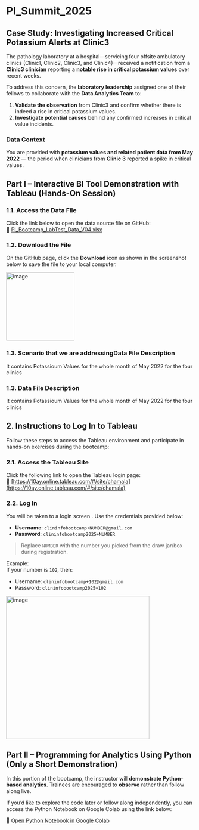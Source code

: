 # PI_Summit_2025

## Case Study: Investigating Increased Critical Potassium Alerts at Clinic3

The pathology laboratory at a hospital—servicing four offsite ambulatory clinics (Clinic1, Clinic2, Clinic3, and Clinic4)—received a notification from a **Clinic3 clinician** reporting a **notable rise in critical potassium values** over recent weeks.

To address this concern, the **laboratory leadership** assigned one of their fellows to collaborate with the **Data Analytics Team** to:

1. **Validate the observation** from Clinic3 and confirm whether there is indeed a rise in critical potassium values.
2. **Investigate potential causes** behind any confirmed increases in critical value incidents.

### Data Context

You are provided with **potassium values and related patient data from May 2022** — the period when clinicians from **Clinic 3** reported a spike in critical values.

## Part I – Interactive BI Tool Demonstration with Tableau (Hands-On Session)

### 1.1. Access the Data File
Click the link below to open the data source file on GitHub:  
🔗 [PI_Bootcamp_LabTest_Data_V04.xlsx](https://github.com/srikarchamala/PI_Summit_Bootcamp/blob/main/PI_Bootcamp_LabTest_Data_V04.xlsx)

### 1.2. Download the File
On the GitHub page, click the **Download** icon as shown in the screenshot below to save the file to your local computer.

<img width="183" alt="image" src="https://github.com/user-attachments/assets/c49b407c-a7d9-46cc-8454-39492034819c" />

### 1.3. Scenario that we are addressingData File Description
It contains Potassioum Values for the whole month of May 2022 for the four clinics

### 1.3. Data File Description
It contains Potassioum Values for the whole month of May 2022 for the four clinics

## 2. Instructions to Log In to Tableau

Follow these steps to access the Tableau environment and participate in hands-on exercises during the bootcamp:

### 2.1. Access the Tableau Site
Click the following link to open the Tableau login page:  
🔗 [https://10ay.online.tableau.com/#/site/chamala](https://10ay.online.tableau.com/#/site/chamala)

### 2.2. Log In
You will be taken to a login screen . Use the credentials provided below:

- **Username**: `clininfobootcamp+NUMBER@gmail.com`  
- **Password**: `clininfobootcamp2025+NUMBER`

> Replace `NUMBER` with the number you picked from the draw jar/box during registration.

Example:  
If your number is `102`, then:  
- Username: `clininfobootcamp+102@gmail.com`  
- Password: `clininfobootcamp2025+102`

<img width="384" alt="image" src="https://github.com/user-attachments/assets/469294b4-6ef6-4457-9f21-deacd28086d9" />

##  Part II – Programming for Analytics Using Python (Only a Short Demonstration)

In this portion of the bootcamp, the instructor will **demonstrate Python-based analytics**. Trainees are encouraged to **observe** rather than follow along live.

If you’d like to explore the code later or follow along independently, you can access the Python Notebook on Google Colab using the link below:

🔗 [Open Python Notebook in Google Colab](https://colab.research.google.com/drive/1dC7J1TcMPp3sXnZiWFtd6ahKElKY-PmH?usp=sharing)



